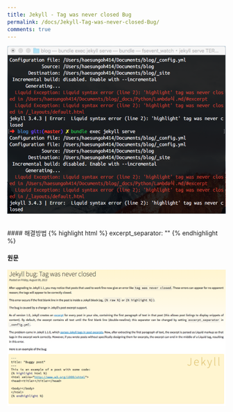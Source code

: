 ```yaml
---
title: Jekyll - Tag was never closed Bug
permalink: /docs/Jekyll-Tag-was-never-closed-Bug/
comments: true
---
```

![web-01](/img/web-01.png)

<br/>
#### 해결방법
{% highlight html %}
  <!-- /_config.yml 에 추가 -->
  excerpt_separator: ""
{% endhighlight %}

<br/>

#### 원문
<a href="http://blog.slaks.net/2013-08-09/jekyll-tag-was-never-closed/">![web-02](/img/web-02.png)</a>

